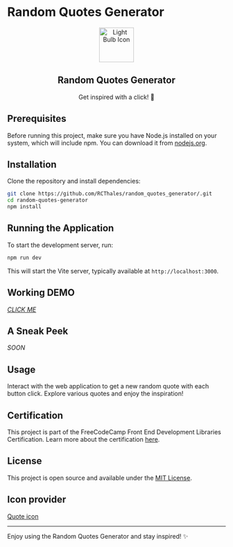 # Random Quotes Generator

<div align="center">
    <img src="https://img.icons8.com/fluency/48/quote.png" alt="Light Bulb Icon" width="80" height="80">
    <h2>Random Quotes Generator</h2>
    <p>Get inspired with a click! 🌟</p>
</div>

## Prerequisites

Before running this project, make sure you have Node.js installed on your system, which will include npm. You can download it from [nodejs.org](https://nodejs.org/).

## Installation

Clone the repository and install dependencies:

```bash
git clone https://github.com/RCThales/random_quotes_generator/.git
cd random-quotes-generator
npm install
```

## Running the Application

To start the development server, run:

```bash
npm run dev
```

This will start the Vite server, typically available at `http://localhost:3000`.

## Working DEMO  

*[CLICK ME](https://randomquotegenerator-fcc.netlify.app)*

## A Sneak Peek

*SOON*

## Usage

Interact with the web application to get a new random quote with each button click. Explore various quotes and enjoy the inspiration!

## Certification

This project is part of the FreeCodeCamp Front End Development Libraries Certification. Learn more about the certification [here](https://www.freecodecamp.org/learn/front-end-development-libraries).

## License

This project is open source and available under the [MIT License](LICENSE).

##  Icon provider

[Quote icon](https://icons8.com/icon/5c1wVzjOU4A2/quote)

---

Enjoy using the Random Quotes Generator and stay inspired! ✨
